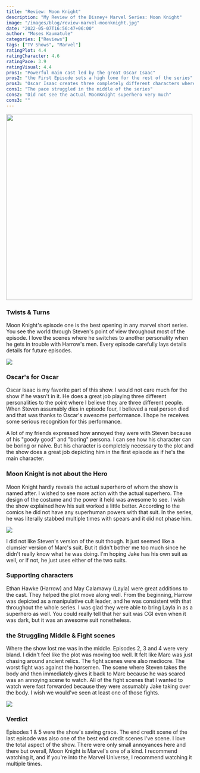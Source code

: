 ```yaml
---
title: "Review: Moon Knight"
description: "My Review of the Disney+ Marvel Series: Moon Knight"
image: "/images/blog/review-marvel-moonknight.jpg"
date: "2022-05-07T16:56:47+06:00"
author: "Moses Kaumatule"
categories: ["Reviews"]
tags: ["TV Shows", "Marvel"]
ratingPlot: 4.4
ratingCharacter: 4.6
ratingPace: 3.9
ratingVisual: 4.4
pros1: "Powerful main cast led by the great Oscar Isaac"
pros2: "the First Episode sets a high tone for the rest of the series"
pros3: "Oscar Isaac creates three completely different characters where you would believe as separate beings"
cons1: "The pace struggled in the middle of the series"
cons2: "Did not see the actual MoonKnight superhero very much"
cons3: ""
---
```


<a href="http://www.youtube.com/watch?feature=player_embedded&v=x7Krla_UxRg
" target="_blank" id="pointer"><img src="http://img.youtube.com/vi/x7Krla_UxRg/0.jpg" width="500" id="pointer"/></a>


### Twists & Turns
Moon Knight's episode one is the best opening in any marvel short series. You see the world through Steven's point of view throughout most of the episode. I love the scenes where he switches to another personality when he gets in trouble with Harrow's men. Every episode carefully lays details details for future episodes. 

![](https://c.tenor.com/6IkdjGgw5kIAAAAC/oscar-isaac-khonshu.gif)

### Oscar's for Oscar
Oscar Isaac is my favorite part of this show. I would not care much for the show if he wasn't in it. He does a great job playing three different personalities to the point where I believe they are three different people. When Steven assumably dies in episode four, I believed a real person died and that was thanks to Oscar's awesome performance. I hope he receives some serious recognition for this performance. 

A lot of my friends expressed how annoyed they were with Steven because of his "goody good" and "boring" persona. I can see how his character can be boring or naive. But his character is completely necessary to the plot and the show does a great job depicting him in the first episode as if he's the main character. 

### Moon Knight is not about the Hero
Moon Knight hardly reveals the actual superhero of whom the show is named after. I wished to see more action with the actual superhero. The design of the costume and the power it held was awesome to see. I wish the show explained how his suit worked a little better. According to the comics he did not have any superhuman powers with that suit. In the series, he was literally stabbed multiple times with spears and it did not phase him.

![](https://hedwig-cf.netmarble.com/forum-common/mherosgb/futurefight_en/545b98aa353549e9bee9172ac3ef7665_1649924294402.gif)

I did not like Steven's version of the suit though. It just seemed like a clumsier version of Marc's suit. But it didn't bother me too much since he didn't really know what he was doing. I'm hoping Jake has his own suit as well, or if not, he just uses either of the two suits.

### Supporting characters
Ethan Hawke (Harrow) and May Calamawy (Layla) were great additions to the cast. They helped the plot move along well. From the beginning, Harrow was depicted as a manipulative cult leader, and he was consistent with that throughout the whole series. I was glad they were able to bring Layla in as a superhero as well. You could really tell that her suit was CGI even when it was dark, but it was an awesome suit nonetheless. 

### the Struggling Middle & Fight scenes
Where the show lost me was in the middle. Episodes 2, 3 and 4 were very bland. I didn't feel like the plot was moving too well. It felt like Marc was just chasing around ancient relics. The fight scenes were also mediocre. The worst fight was against the horsemen. The scene where Steven takes the body and then immediately gives it back to Marc because he was scared was an annoying scene to watch. All of the fight scenes that I wanted to watch were fast forwarded because they were assumably Jake taking over the body. I wish we would've seen at least one of those fights. 

![](https://c.tenor.com/I5CU9AK_u3MAAAAd/moon-knight-i-see-you.gif)

### Verdict
Episodes 1 & 5 were the show's saving grace. The end credit scene of the last episode was also one of the best end credit scenes I've scene. I love the total aspect of the show. There were only small annoyances here and there but overall, Moon Knight is Marvel's one of a kind. I recommend watching it, and if you're into the Marvel Universe, I recommend watching it multiple times.

